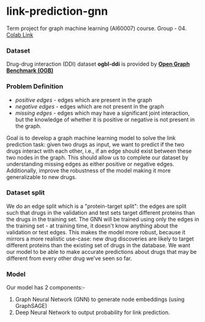 # link-prediction-gnn
Term project for graph machine learning (AI60007) course. Group - 04. [Colab Link](https://colab.research.google.com/drive/1xNihZALJrhtnuu1YhWTAgFkRp8o4er87?usp=sharing)

### Dataset
Drug-drug interaction (DDI) dataset **ogbl-ddi** is provided by **[Open Graph Benchmark (OGB)](https://ogb.stanford.edu/)**

### Problem Definition
* *positive edges* - edges which are present in the graph
* *negative edges* - edges which are not present in the graph
* *missing edges* - edges which may have a significant joint interaction, but the knowledge of whether it is positive or negative is not present in the graph.

Goal is to develop a graph machine learning model to solve the link prediction task: given two drugs as input, we want to predict if the two drugs interact with each other, i.e., if an edge should exist between these two nodes in the graph. This should allow us to complete our dataset by understanding missing edges as either positive or negative edges. Additionally, improve the robustness of the model making it more generalizable to new drugs.

### Dataset split
We do an edge split which is a "protein-target split": the edges are split such that drugs in the validation and test sets target different proteins than the drugs in the training set. The GNN will be trained using only the edges in the training set - at training time, it doesn't know anything about the validation or test edges. This makes the model more robust,  because it mirrors a more realistic use-case: new drug discoveries are likely to target different proteins than the existing set of drugs in the database. We want our model to be able to make accurate predictions about drugs that may be different from every other drug we’ve seen so far.

### Model
Our model has 2 components:-
1. Graph Neural Network (GNN) to generate node embeddings (using GraphSAGE)
2. Deep Neural Network to output probability for link prediction.
